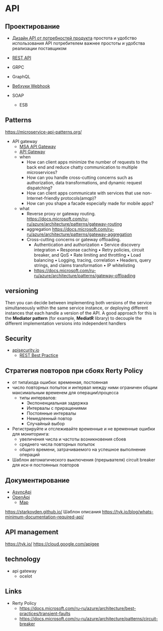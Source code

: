 # API

## Проектирование

* [Дизайн API от потребностей продукта](http://agilemindset.ru/%d0%b0%d1%80%d1%85%d0%b8%d1%82%d0%b5%d0%ba%d1%82%d1%83%d1%80%d0%b0/)
простота и удобство использования API потребителем важнее простоты и удобства реализации поставщиком

* [REST API](api.rest.md)
* GRPC
* GraphQL
* [Вебхуки Webhook](https://systems.education/api-realtime)
* SOAP
  * ESB

## Patterns

https://microservice-api-patterns.org/

* API gateway
  * [MSA API Gateway](https://docs.microsoft.com/ru-ru/dotnet/architecture/microservices/architect-microservice-container-applications/direct-client-to-microservice-communication-versus-the-api-gateway-pattern)
  * [API Gateway](https://microservices.io/patterns/apigateway.HTML)
  * when
    * How can client apps minimize the number of requests to the back end and reduce chatty 
communication to multiple microservices?
    * How can you handle cross-cutting concerns such as authorization, data transformations, and dynamic request dispatching?
    *  How can client apps communicate with services that use non-Internet-friendly protocols(amqp)? 
    * How can you shape a facade especially made for mobile apps?
  * what
    * Reverse proxy or gateway routing. https://docs.microsoft.com/ru-ru/azure/architecture/patterns/gateway-routing
    * aggregation https://docs.microsoft.com/ru-ru/azure/architecture/patterns/gateway-aggregation
    * Cross-cutting concerns or gateway offloading.
      * Authentication and authorization 
      • Service discovery integration 
• Response caching 
• Retry policies, circuit breaker, and QoS 
• Rate limiting and throttling 
• Load balancing 
• Logging, tracing, correlation 
• Headers, query strings, and claims transformation 
• IP whitelisting
      * https://docs.microsoft.com/ru-ru/azure/architecture/patterns/gateway-offloading

## versioning

Then you can decide between implementing both versions of the service 
simultaneously within the same service instance, or deploying different instances that each handle a 
version of the API. A good approach for this is the **Mediator pattern** (for example, **MediatR** library) to 
decouple the different implementation versions into independent handlers

## Security

* [apisecurity.io](https://apisecurity.io/)
  * [REST Best Practice](https://stackoverflow.blog/2021/10/06/best-practices-for-authentication-and-authorization-for-rest-apis/?utm_campaign=APISecurity%20newsletter&utm_medium=email&_hsmi=204867978&_hsenc=p2ANqtz-94r6UDHzZG48tgtd0Sz6OiZicy6tTBQysQKtk0WzhZXlXrXBucIld80QE3Gll1Le1lxnwNhNqu-pySFps1AsqeR8MQrg&utm_content=204868574&utm_source=hs_email)

## Стратегия повторов при сбоях Rerty Policy

* от типа\кода ошибки: временная, постоянная
* число повторных попыток и интервал между ними ограничен общим максимальным временем для операции\процесса
  * типы интервалов:
    * Экспоненциальная задержка
    * Интервалы с приращениями
    * Постоянные интервалы
    * Немедленный повтор
    * Случайный выбор
* Регистрируйте и отслеживайте временные и не временные ошибки для мониторинга: 
  * увеличения числа и частоты возникновения сбоев
  * среднего числа повторных попыток 
  * общего времени, затрачиваемого на успешное выполнение операций
* Шаблон автоматического выключения (прерывателя) circuit breaker для иск-я постоянных повторов

## Документирование

* [AsyncApi](asyncapi.md)
* [OpenApi](https://github.com/daemon110282/api#openapi)
  * [Map](http://openapi-map.apihandyman.io/)

https://starkovden.github.io/
Шаблон описания 
https://tyk.io/blog/whats-minimum-documentation-required-api/

## API management

https://tyk.io/
https://cloud.google.com/apigee

## technology

- api gateway
  - ocelot

## Links

* Rerty Policy
  * https://docs.microsoft.com/ru-ru/azure/architecture/best-practices/transient-faults
  * https://docs.microsoft.com/ru-ru/azure/architecture/patterns/circuit-breaker
